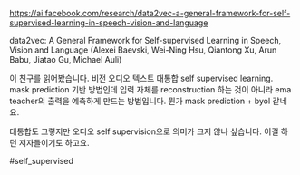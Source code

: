 https://ai.facebook.com/research/data2vec-a-general-framework-for-self-supervised-learning-in-speech-vision-and-language

data2vec: A General Framework for Self-supervised Learning in Speech, Vision and Language (Alexei Baevski, Wei-Ning Hsu, Qiantong Xu, Arun Babu, Jiatao Gu, Michael Auli)

이 친구를 읽어봤습니다. 비전 오디오 텍스트 대통합 self supervised learning. mask prediction 기반 방법인데 입력 자체를 reconstruction 하는 것이 아니라 ema teacher의 출력을 예측하게 만드는 방법입니다. 뭔가 mask prediction + byol 같네요.

대통합도 그렇지만 오디오 self supervision으로 의미가 크지 않나 싶습니다. 이걸 하던 저자들이기도 하고요.

#self_supervised 